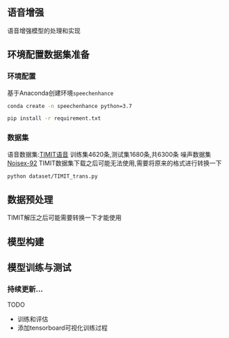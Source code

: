 ## 语音增强
语音增强模型的处理和实现

## 环境配置数据集准备
### 环境配置
基于Anaconda创建环境`speechenhance`
```bash
conda create -n speechenhance python=3.7
```
```bash
pip install -r requirement.txt
```

### 数据集
语音数据集:[TIMIT语音](https://github.com/philipperemy/timit)
训练集4620条,测试集1680条,共6300条
噪声数据集[Noisex-92](http://spib.linse.ufsc.br/noise.html)
TIMIT数据集下载之后可能无法使用,需要将原来的格式进行转换一下
```bash
python dataset/TIMIT_trans.py
```



## 数据预处理
TIMIT解压之后可能需要转换一下才能使用

## 模型构建

## 模型训练与测试


### 持续更新...

TODO 
- 训练和评估
- 添加tensorboard可视化训练过程
